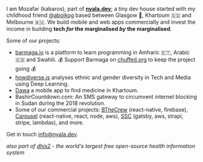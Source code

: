 I am Mozafar (kabaros), part of **[nyala.dev](https://nyala.dev)**; a tiny dev house started with my childhood friend [@abolkog](https://github.com/kabaros) based between Glasgow 🏴󠁧󠁢󠁳󠁣󠁴󠁿, Khartoum 🇸🇩 and Melbourne 🇦🇺. We build mobile and web apps commercially and invest the income in building **tech _for_ the marginalised _by_ the marginalised**.

Some of our projects:
- [barmaga.io](https://barmaga.io) is a platform to learn programming in Amharic 🇪🇹, Arabic 🇸🇩 and Swahili. 💰 Support Barmaga on [chuffed.org](https://chuffed.org/project/barmagaio) to keep the project going 💰
- [howdiverse.is](https://howdiverse.is) analyses ethnic and gender diversity in Tech and Media using Deep Learning.
- [Dawa](https://github.com/NyalaDev/dawa/tree/main/dawa-app) a mobile app to find medicine in Khartoum.
- BashirCountdown.com: An SMS gateway to circumvent internet blocking in Sudan during the 2018 revolution.
- Some of our commercial projects: [BTheCrew](https://apps.apple.com/us/app/bthecrew/id1544389891) (react-native, firebase), [Carousel](https://apps.apple.com/us/app/carousel-sel-for-all/id1532592043) (react-native, react, node, aws), [SSC](https://ssc-sudan.org) (gatsby, aws, strapi, stripe, lambdas), and more.

Get in touch info@nyala.dev.

_also part of [dhis2](https://dhis2.org/) - the world's largest free open-source health information system_
